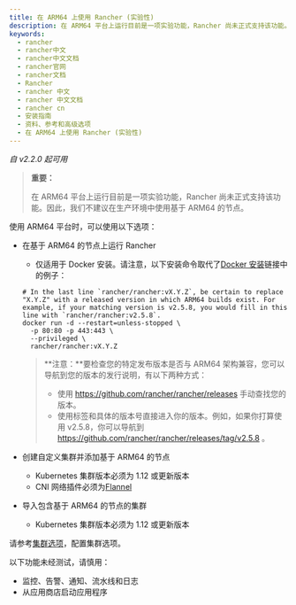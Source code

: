 ```yaml
---
title: 在 ARM64 上使用 Rancher (实验性)
description: 在 ARM64 平台上运行目前是一项实验功能，Rancher 尚未正式支持该功能。因此，我们不建议在生产环境中使用基于 ARM64 的节点。使用 ARM64 平台时，可以使用以下选项：在基于 ARM64 的节点上运行 Rancher、创建自定义集群并添加基于 ARM64 的节点、导入包含基于 ARM64 的节点的集群
keywords:
  - rancher
  - rancher中文
  - rancher中文文档
  - rancher官网
  - rancher文档
  - Rancher
  - rancher 中文
  - rancher 中文文档
  - rancher cn
  - 安装指南
  - 资料、参考和高级选项
  - 在 ARM64 上使用 Rancher (实验性)
---
```


_自 v2.2.0 起可用_

> **重要：**
>
> 在 ARM64 平台上运行目前是一项实验功能，Rancher 尚未正式支持该功能。因此，我们不建议在生产环境中使用基于 ARM64 的节点。

使用 ARM64 平台时，可以使用以下选项：

- 在基于 ARM64 的节点上运行 Rancher
  - 仅适用于 Docker 安装。请注意，以下安装命令取代了[Docker 安装](/docs/rancher2.5/installation/other-installation-methods/single-node-docker/)链接中的例子：

  ```
  # In the last line `rancher/rancher:vX.Y.Z`, be certain to replace "X.Y.Z" with a released version in which ARM64 builds exist. For  example, if your matching version is v2.5.8, you would fill in this line with `rancher/rancher:v2.5.8`.
  docker run -d --restart=unless-stopped \
    -p 80:80 -p 443:443 \
    --privileged \
    rancher/rancher:vX.Y.Z
  ```

  > **注意：**要检查您的特定发布版本是否与 ARM64 架构兼容，您可以导航到您的版本的发行说明，有以下两种方式：
  >
  > - 使用 https://github.com/rancher/rancher/releases 手动查找您的版本。
  > - 使用标签和具体的版本号直接进入你的版本。例如，如果你打算使用 v2.5.8，你可以导航到 https://github.com/rancher/rancher/releases/tag/v2.5.8 。

- 创建自定义集群并添加基于 ARM64 的节点
  - Kubernetes 集群版本必须为 1.12 或更新版本
  - CNI 网络插件必须为[Flannel](/docs/rancher2.5/faq/networking/cni-providers/)
- 导入包含基于 ARM64 的节点的集群
  - Kubernetes 集群版本必须为 1.12 或更新版本

请参考[集群选项](/docs/rancher2.5/cluster-provisioning/rke-clusters/options/)，配置集群选项。

以下功能未经测试，请慎用：

- 监控、告警、通知、流水线和日志
- 从应用商店启动应用程序
